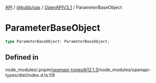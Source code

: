 [API](../../../../../packages.md) / [@kubb/oas](../../../index.md) / [OpenAPIV3\_1](../index.md) / ParameterBaseObject

# ParameterBaseObject

```ts
type ParameterBaseObject: ParameterBaseObject;
```

## Defined in

node\_modules/.pnpm/openapi-types@12.1.3/node\_modules/openapi-types/dist/index.d.ts:59
